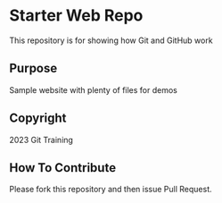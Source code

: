 # Starter Web Repo

This repository is for showing how Git and GitHub work

## Purpose

Sample website with plenty of files for demos

## Copyright

2023 Git Training

## How To Contribute

Please fork this repository and then issue Pull Request.